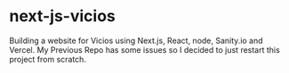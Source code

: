 # next-js-vicios
Building a website for Vicios using Next.js, React, node, Sanity.io and Vercel. My Previous Repo has some issues so I decided to just restart this project from scratch.
